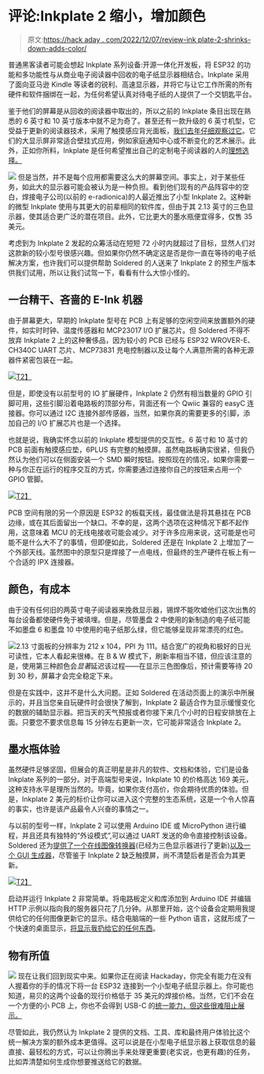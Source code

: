 # 评论:Inkplate 2 缩小，增加颜色

> 原文:[https://hack aday . com/2022/12/07/review-ink plate-2-shrinks-down-adds-color/](https://hackaday.com/2022/12/07/review-inkplate-2-shrinks-down-adds-color/)

普通黑客读者可能会想起 Inkplate 系列设备:开源一体化开发板，将 ESP32 的功能和多功能性与从商业电子阅读器中回收的电子纸显示器相结合。Inkplate 采用了面向亚马逊 Kindle 等读者的锐利、高速显示器，并将它与让它工作所需的所有硬件和软件捆绑在一起，为任何希望认真对待电子纸的人提供了一个交钥匙平台。

鉴于他们的屏幕是从回收的阅读器中取出的，所以之前的 Inkplate 条目出现在熟悉的 6 英寸和 10 英寸版本中就不足为奇了。甚至还有一款升级的 6 英寸机型，它受益于更新的阅读器技术，采用了触摸感应背光面板，[我们去年仔细观察过它](https://hackaday.com/2021/06/21/review-inkplate-6plus/)。它们的大显示屏非常适合壁挂式应用，例如家庭通知中心或不断变化的艺术展示。此外，正如你所料，Inkplate 是任何希望推出自己的定制电子阅读器的人的[理想选择。](https://hackaday.com/2021/08/20/inkplate-comes-full-circle-becomes-true-open-reader/)

[![](../Images/df827caa7fffb3d06f3cfc3f06d26925.png)](https://hackaday.com/wp-content/uploads/2022/12/soldered_logo.png) 但是当然，并不是每个应用都需要这么大的屏幕空间。事实上，对于某些任务，如此大的显示器可能会被认为是一种负担。看到他们现有的产品阵容中的空白，焊接电子公司(以前的 e-radionica)的人最近推出了小型 Inkplate 2。这种新的微型 Inkplate 使用与其更大的前辈相同的软件库，但由于其 2.13 英寸的三色显示器，使其适合更广泛的潜在项目。此外，它比更大的墨水瓶便宜得多，仅售 35 美元。

考虑到为 Inkplate 2 发起的众筹活动在短短 72 小时内就超过了目标，显然人们对这款新的较小型号很感兴趣。但如果你仍然不确定这是否是你一直在等待的电子纸解决方案，也许我们可以提供帮助 Soldered 的人送来了 Inkplate 2 的预生产版本供我们试用，所以让我们试驾一下，看看有什么大惊小怪的。

## 一台精干、吝啬的 E-Ink 机器

由于屏幕更大，早期的 Inkplate 型号在 PCB 上有足够的空闲空间来放置额外的硬件，如实时时钟、温度传感器和 MCP23017 I/O 扩展芯片。但 Soldered 不得不放弃 Inkplate 2 上的这种奢侈品，因为较小的 PCB 已经与 ESP32 WROVER-E、CH340C UART 芯片、MCP73831 充电控制器以及让每个人满意所需的各种无源器件紧密包装在一起。

[![](../Images/b1b7e35b0635c76ed571a0d1d1caed03.png)T2】](https://hackaday.com/wp-content/uploads/2022/12/inkplate2_front.jpg)

但是，即使没有以前型号的 IO 扩展硬件，Inkplate 2 仍然有相当数量的 GPIO 引脚可用，这些引脚沿着电路板的顶部分布，背面还有一个 Qwiic 兼容的 easyC 连接器。你可以通过 I2C 连接外部传感器，当然，如果你真的需要更多的引脚，添加自己的 I/O 扩展芯片也是一个选择。

也就是说，我确实怀念以前的 Inkplate 模型提供的交互性。6 英寸和 10 英寸的 PCB 前面有触摸感应垫，6PLUS 有完整的触摸屏。虽然电路板确实很紧，但我仍然认为他们可以在侧面安装一个 SMD 瞬时按钮。按照现在的情况，如果你需要一种与你正在运行的程序交互的方式，你需要通过连接你自己的按钮来占用一个 GPIO 管脚。

[![](../Images/52a5db0fc135b2302869541ca9751add.png)T2】](https://hackaday.com/wp-content/uploads/2022/12/inkplate2_back.jpg)

PCB 空间有限的另一个原因是 ESP32 的板载天线，最佳做法是将其悬挂在 PCB 边缘，或在其后面留出一个缺口。不幸的是，这两个选项在这种情况下都不起作用，这意味着 MCU 的无线电接收可能会减少。对于许多应用来说，这可能是也可能不是什么大不了的事情，但即便如此，Soldered 还是在 Inkplate 2 上增加了一个外部天线。虽然图中的原型只是焊接了一点电线，但最终的生产硬件在板上有一个合适的 IPX 连接器。

## 颜色，有成本

由于没有任何旧的两英寸电子阅读器来挽救显示器，锡焊不能吹嘘他们这次出售的每台设备都使硬件免于被填埋。但是，尽管墨盘 2 中使用的新制造的电子纸可能不如墨盘 6 和墨盘 10 中使用的电子纸那么绿，但它能够呈现非常漂亮的红色。

[![](../Images/b24e913b4f707f75a0d19002f7b8896a.png)](https://hackaday.com/wp-content/uploads/2022/12/inkplate2_sunlight.gif)2.13 寸面板的分辨率为 212 x 104，PPI 为 111。结合宽广的视角和极好的日光可读性，它本人看起来很棒。在 B & W 模式下，刷新率相当不错，但应该注意的是，使用第三种颜色会*显著*延迟该过程——在显示三色图像后，预计需要等待 20 到 30 秒，屏幕才会完全稳定下来。

但是在实践中，这并不是什么大问题。正如 Soldered 在活动页面上的演示中所展示的，并且当您亲自玩硬件时会很快了解到，Inkplate 2 最适合作为显示缓慢变化的数据的辅助显示器。把当天的天气预报或者你接下来几个小时的日程安排放在上面。只要您不要求信息每 15 分钟左右更新一次，它可能非常适合 Inkplate 2。

## 墨水瓶体验

虽然硬件足够坚固，但展会的真正明星是非凡的软件、文档和体验，它们是设备 Inkplate 系列的一部分。对于高端型号来说，Inkplate 10 的价格高达 169 美元，这种支持水平是理所当然的。毕竟，如果你支付高价，你会期待优质的体验。但是，Inkplate 2 美元的标价让你可以进入这个完整的生态系统，这是一个令人惊喜的事实，也许是该产品最令人兴奋的事情之一。

与以前的型号一样，Inkplate 2 可以使用 Arduino IDE 或 MicroPython 进行编程，并且还具有独特的“外设模式”,可以通过 UART 发送的命令直接控制该设备。Soldered 还为[提供了一个在线图像转换器](https://inkplate.io/home/image-converter/)(已经为三色显示器进行了更新)[以及一个 GUI 生成器](https://inkplate.io/home/gui-editor/)，尽管鉴于 Inkplate 2 缺乏触摸屏，尚不清楚后者是否会为其更新。

[![](../Images/52e9c4917baafac004a630480d31f9cd.png)T2】](https://hackaday.com/wp-content/uploads/2022/12/inkplate2_arduino.png)

启动并运行 Inkplate 2 非常简单。将电路板定义和库添加到 Arduino IDE 并编辑 HTTP 示例以指向我的服务器只花了几分钟。从那里开始，这个设备会定期用我提供给它的任何图像更新它的显示。结合电脑端的一些 Python 语言，这就形成了一个快速的桌面显示，[将显示我扔给它的任何东西](https://hackaday.com/2020/03/26/stay-informed-how-to-pull-your-own-covid-19-data/)。

## 物有所值

[![](../Images/fff31b59b26e80e7ffe93255166e4b28.png)](https://hackaday.com/wp-content/uploads/2022/12/inkplate2_case.jpg) 现在让我们回到现实中来。如果你正在阅读 Hackaday，你完全有能力在没有人握着你的手的情况下将一台 ESP32 连接到一个小型电子纸显示器上。你可能也知道，易贝的这两个设备的现行价格低于 35 美元的焊接价格。当然，它们不会在一个方便的小 PCB 上，你也不会得到 USB-C 的[统一能力，但这些很难阻止展示。](https://hackaday.com/2022/12/06/usb-c-introduction-for-hackers/)

尽管如此，我仍然认为 Inkplate 2 提供的文档、工具、库和最终用户体验比这个统一解决方案的额外成本更值得。这可以说是在小型电子纸显示器上获取信息的最直接、最轻松的方式，可以让你腾出手来处理更重要(老实说，也更有趣)的任务，比如弄清楚如何生成你想要推送给它的数据。
